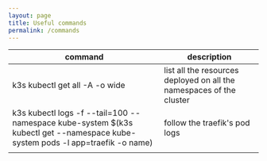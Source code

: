 ```yaml
---
layout: page
title: Useful commands
permalink: /commands
---
```


| command | description |
|---------|-------------|
| k3s kubectl get all -A -o wide | list all the resources deployed on all the namespaces of the cluster |
|k3s kubectl logs -f --tail=100 --namespace kube-system $(k3s kubectl get --namespace kube-system pods -l app=traefik  -o name) | follow the traefik's pod logs|
|         |             |
